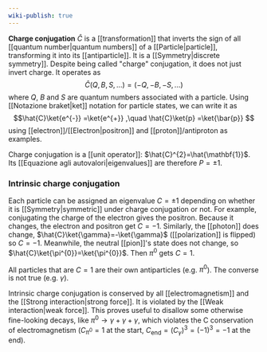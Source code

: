 ```yaml
---
wiki-publish: true
---
```

**Charge conjugation** $\hat{C}$ is a [[transformation]] that inverts the sign of all [[quantum number|quantum numbers]] of a [[Particle|particle]], transforming it into its [[antiparticle]]. It is a [[Symmetry|discrete symmetry]]. Despite being called "charge" conjugation, it does not just invert charge. It operates as
$$\hat{C}(Q,B,S,\ldots)=(-Q,-B,-S,\ldots)$$
where $Q$, $B$ and $S$ are quantum numbers associated with a particle. Using [[Notazione braket|ket]] notation for particle states, we can write it as
$$\hat{C}\ket{e^{-}} =\ket{e^{+}} ,\quad \hat{C}\ket{p} =\ket{\bar{p}} $$
using [[electron]]/[[Electron|positron]] and [[proton]]/antiproton as examples.

Charge conjugation is a [[unit operator]]: $\hat{C}^{2}=\hat{\mathbf{1}}$. Its [[Equazione agli autovalori|eigenvalues]] are therefore $P=\pm1$.
### Intrinsic charge conjugation
Each particle can be assigned an eigenvalue $C=\pm1$ depending on whether it is [[Symmetry|symmetric]] under charge conjugation or not. For example, conjugating the charge of the electron gives the positron. Because it changes, the electron and positron get $C=-1$. Similarly, the [[photon]] does change, $\hat{C}\ket{\gamma}=-\ket{\gamma}$ ([[polarization]] is flipped) so $C=-1$. Meanwhile, the neutral [[pion]]'s state does not change, so $\hat{C}\ket{\pi^{0}}=\ket{\pi^{0}}$. Then $\pi^{0}$ gets $C=1$.

All particles that are $C=1$ are their own antiparticles (e.g. $\pi^{0}$). The converse is not true (e.g. $\gamma$).

Intrinsic charge conjugation is conserved by all [[electromagnetism]] and the [[Strong interaction|strong force]]. It is violated by the [[Weak interaction|weak force]]. This proves useful to disallow some otherwise fine-looking decays, like $\pi^{0}\to\gamma+\gamma+\gamma$, which violates the C conservation of electromagnetism ($C_{\pi^{0}}=1$ at the start, $C_\text{end}=(C_{\gamma})^{3}=(-1)^{3}=-1$ at the end).